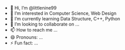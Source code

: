 - 👋 Hi, I’m @littlenine99
- 👀 I’m interested in Computer Science, Web Design
- 🌱 I’m currently learning Data Structure, C++, Python
- 💞️ I’m looking to collaborate on ...
- 📫 How to reach me ...
- 😄 Pronouns: ...
- ⚡ Fun fact: ...

<!---
littlenine99/littlenine99 is a ✨ special ✨ repository because its `README.md` (this file) appears on your GitHub profile.
You can click the Preview link to take a look at your changes.
--->
